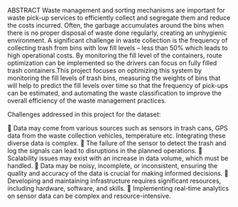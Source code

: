 ABSTRACT
Waste management and sorting mechanisms are important for waste pick-up services to efficiently collect and segregate them and reduce the costs incurred. Often, the garbage accumulates around the bins when there is no proper disposal of waste done regularly, creating an unhygienic environment. A significant challenge in waste collection is the frequency of collecting trash from bins with low fill levels – less than 50% which leads to high operational costs. By monitoring the fill level of the containers, route optimization can be implemented so the drivers can focus on fully filled trash containers.This project focuses on optimizing this system by monitoring the fill levels of trash bins, measuring the weights of bins that will help to predict the fill levels over time so that the frequency of pick-ups can be estimated, and automating the waste classification to improve the overall efficiency of the waste management
practices.

Challenges addressed in this project for the dataset:

 Data may come from various sources such as sensors in trash cans, GPS data from the waste collection vehicles, temperature etc. Integrating these diverse data is complex.
 The failure of the sensor to detect the trash and log the signals can lead to disruptions in the planned operations.
 Scalability issues may exist with an increase in data volume, which must be handled.
 Data may be noisy, incomplete, or inconsistent, ensuring the quality and accuracy of the data is crucial for making informed decisions.
 Developing and maintaining infrastructure requires significant resources, including hardware, software, and skills.
 Implementing real-time analytics on sensor data can be complex and resource-intensive.
